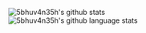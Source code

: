 ![5bhuv4n35h's github stats](https://github-readme-stats.vercel.app/api?username=5bhuv4n35h&show_icons=true&theme=dracula&count_private=true)<br>
![5bhuv4n35h's github language stats](https://github-readme-stats.vercel.app/api/top-langs/?username=5bhuv4n35h&layout=compact&theme=dracula)<br>
<br>
